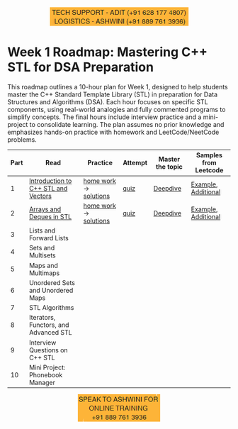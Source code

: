 <div align="center">
  <img src="../static/support1.png" alt="Support Image">
</div>


# Week 1 Roadmap: Mastering C++ STL for DSA Preparation

This roadmap outlines a 10-hour plan for Week 1, designed to help students master the C++ Standard Template Library (STL) in preparation for Data Structures and Algorithms (DSA). Each hour focuses on specific STL components, using real-world analogies and fully commented programs to simplify concepts. The final hours include interview practice and a mini-project to consolidate learning. The plan assumes no prior knowledge and emphasizes hands-on practice with homework and LeetCode/NeetCode problems.

| Part | Read | Practice | Attempt | Master the topic | Samples from Leetcode |
|---|---|---|---|---|---|
| 1 | [Introduction to C++ STL and Vectors](materials/1_1.md) | [home work](materials/1_2.md) -> [solutions](materials/1_3.md)|[quiz](materials/1_4.md)|[Deepdive](materials/1_5.md)| [Example](materials/1_6.md), [Additional](materials/1_7.md) |
| 2 | [Arrays and Deques in STL](materials/2_1.md) | [home work](materials/2_2.md) -> [solutions](materials/2_3.md)|[quiz](materials/2_4.md)|[Deepdive](materials/2_5.md)| [Example](materials/2_6.md), [Additional](materials/2_7.md) |
| 3 | Lists and Forward Lists | |
| 4 | Sets and Multisets | |
| 5 | Maps and Multimaps | |
| 6 | Unordered Sets and Unordered Maps | |
| 7 | STL Algorithms | |
| 8 | Iterators, Functors, and Advanced STL | |
| 9 | Interview Questions on C++ STL | |
| 10 | Mini Project: Phonebook Manager | |

<div align="center">
  <img src="../static/speak.png" alt="Support Image">
</div>
